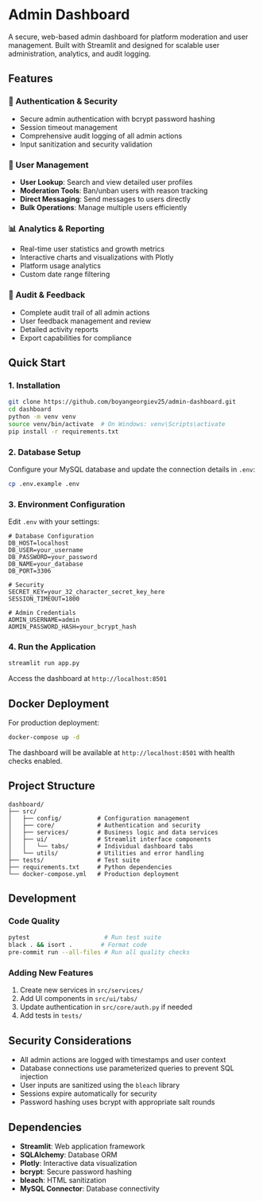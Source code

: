 # Admin Dashboard

A secure, web-based admin dashboard for platform moderation and user management. Built with Streamlit and designed for scalable user administration, analytics, and audit logging.

## Features

### 🔐 Authentication & Security

- Secure admin authentication with bcrypt password hashing
- Session timeout management
- Comprehensive audit logging of all admin actions
- Input sanitization and security validation

### 👥 User Management

- **User Lookup**: Search and view detailed user profiles
- **Moderation Tools**: Ban/unban users with reason tracking
- **Direct Messaging**: Send messages to users directly
- **Bulk Operations**: Manage multiple users efficiently

### 📊 Analytics & Reporting

- Real-time user statistics and growth metrics
- Interactive charts and visualizations with Plotly
- Platform usage analytics
- Custom date range filtering

### 📝 Audit & Feedback

- Complete audit trail of all admin actions
- User feedback management and review
- Detailed activity reports
- Export capabilities for compliance

## Quick Start

### 1. Installation

```bash
git clone https://github.com/boyangeorgiev25/admin-dashboard.git
cd dashboard
python -m venv venv
source venv/bin/activate  # On Windows: venv\Scripts\activate
pip install -r requirements.txt
```

### 2. Database Setup

Configure your MySQL database and update the connection details in `.env`:

```bash
cp .env.example .env
```

### 3. Environment Configuration

Edit `.env` with your settings:

```env
# Database Configuration
DB_HOST=localhost
DB_USER=your_username
DB_PASSWORD=your_password
DB_NAME=your_database
DB_PORT=3306

# Security
SECRET_KEY=your_32_character_secret_key_here
SESSION_TIMEOUT=1800

# Admin Credentials
ADMIN_USERNAME=admin
ADMIN_PASSWORD_HASH=your_bcrypt_hash
```

### 4. Run the Application

```bash
streamlit run app.py
```

Access the dashboard at `http://localhost:8501`

## Docker Deployment

For production deployment:

```bash
docker-compose up -d
```

The dashboard will be available at `http://localhost:8501` with health checks enabled.

## Project Structure

```
dashboard/
├── src/
│   ├── config/          # Configuration management
│   ├── core/            # Authentication and security
│   ├── services/        # Business logic and data services
│   ├── ui/              # Streamlit interface components
│   │   └── tabs/        # Individual dashboard tabs
│   └── utils/           # Utilities and error handling
├── tests/               # Test suite
├── requirements.txt     # Python dependencies
└── docker-compose.yml   # Production deployment
```

## Development

### Code Quality

```bash
pytest                     # Run test suite
black . && isort .        # Format code
pre-commit run --all-files # Run all quality checks
```

### Adding New Features

1. Create new services in `src/services/`
2. Add UI components in `src/ui/tabs/`
3. Update authentication in `src/core/auth.py` if needed
4. Add tests in `tests/`

## Security Considerations

- All admin actions are logged with timestamps and user context
- Database connections use parameterized queries to prevent SQL injection
- User inputs are sanitized using the `bleach` library
- Sessions expire automatically for security
- Password hashing uses bcrypt with appropriate salt rounds

## Dependencies

- **Streamlit**: Web application framework
- **SQLAlchemy**: Database ORM
- **Plotly**: Interactive data visualization
- **bcrypt**: Secure password hashing
- **bleach**: HTML sanitization
- **MySQL Connector**: Database connectivity
